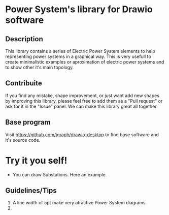 # Power System's library for Drawio software

## Description
This library contains a series of Electric Power System elements to help representing power systems in a graphical way. 
This is very usefull to create minimalistic examples or aproximation of electric power systems and to show other it's main topology.

## Contribuite
If you find any mistake, shape improvement, or just want add new shapes by improving this library, please feel free to add them as a "Pull request" or ask for it in the "Issue" panel. We can make this library great all together.

## Base program
Visit https://github.com/jgraph/drawio-desktop to find base software and it's source code.

# Try it you self!
* You can draw Substations. Here an example.


## Guidelines/Tips
1. A line width of 5pt make very atractive Power System diagrams.
2. 
